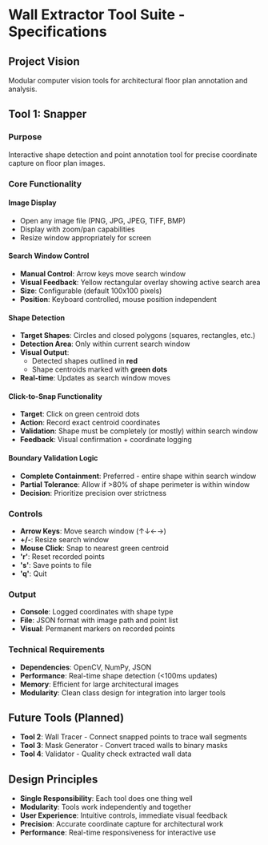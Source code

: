# Wall Extractor Tool Suite - Specifications

## Project Vision
Modular computer vision tools for architectural floor plan annotation and analysis.

## Tool 1: Snapper

### Purpose
Interactive shape detection and point annotation tool for precise coordinate capture on floor plan images.

### Core Functionality

#### Image Display
- Open any image file (PNG, JPG, JPEG, TIFF, BMP)
- Display with zoom/pan capabilities
- Resize window appropriately for screen

#### Search Window Control
- **Manual Control**: Arrow keys move search window
- **Visual Feedback**: Yellow rectangular overlay showing active search area
- **Size**: Configurable (default 100x100 pixels)
- **Position**: Keyboard controlled, mouse position independent

#### Shape Detection
- **Target Shapes**: Circles and closed polygons (squares, rectangles, etc.)
- **Detection Area**: Only within current search window
- **Visual Output**:
  - Detected shapes outlined in **red**
  - Shape centroids marked with **green dots**
- **Real-time**: Updates as search window moves

#### Click-to-Snap Functionality
- **Target**: Click on green centroid dots
- **Action**: Record exact centroid coordinates
- **Validation**: Shape must be completely (or mostly) within search window
- **Feedback**: Visual confirmation + coordinate logging

#### Boundary Validation Logic
- **Complete Containment**: Preferred - entire shape within search window
- **Partial Tolerance**: Allow if >80% of shape perimeter is within window
- **Decision**: Prioritize precision over strictness

### Controls
- **Arrow Keys**: Move search window (↑↓←→)
- **+/-**: Resize search window
- **Mouse Click**: Snap to nearest green centroid
- **'r'**: Reset recorded points
- **'s'**: Save points to file
- **'q'**: Quit

### Output
- **Console**: Logged coordinates with shape type
- **File**: JSON format with image path and point list
- **Visual**: Permanent markers on recorded points

### Technical Requirements
- **Dependencies**: OpenCV, NumPy, JSON
- **Performance**: Real-time shape detection (<100ms updates)
- **Memory**: Efficient for large architectural images
- **Modularity**: Clean class design for integration into larger tools

## Future Tools (Planned)
- **Tool 2**: Wall Tracer - Connect snapped points to trace wall segments
- **Tool 3**: Mask Generator - Convert traced walls to binary masks
- **Tool 4**: Validator - Quality check extracted wall data

## Design Principles
- **Single Responsibility**: Each tool does one thing well
- **Modularity**: Tools work independently and together
- **User Experience**: Intuitive controls, immediate visual feedback
- **Precision**: Accurate coordinate capture for architectural work
- **Performance**: Real-time responsiveness for interactive use